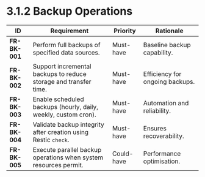 # 3.1.2 Backup Operations

| ID            | Requirement                                                      | Priority   | Rationale                       |
|---------------|------------------------------------------------------------------|------------|---------------------------------|
| <a id="frBk001">**FR-BK-001**</a> | Perform full backups of specified data sources.                  | Must-have  | Baseline backup capability.     |
| <a id="frBk002">**FR-BK-002**</a> | Support incremental backups to reduce storage and transfer time. | Must-have  | Efficiency for ongoing backups. |
| <a id="frBk003">**FR-BK-003**</a> | Enable scheduled backups (hourly, daily, weekly, custom cron).   | Must-have  | Automation and reliability.     |
| <a id="frBk004">**FR-BK-004**</a> | Validate backup integrity after creation using Restic `check`.   | Must-have  | Ensures recoverability.         |
| <a id="frBk005">**FR-BK-005**</a> | Execute parallel backup operations when system resources permit. | Could-have | Performance optimisation.       |
